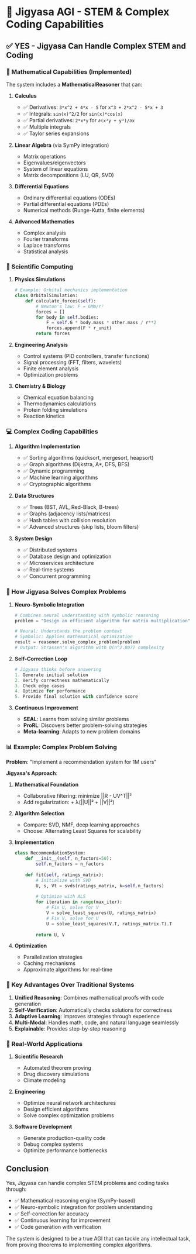 # 🔬 Jigyasa AGI - STEM & Complex Coding Capabilities

## ✅ YES - Jigyasa Can Handle Complex STEM and Coding

### 🧮 Mathematical Capabilities (Implemented)

The system includes a **MathematicalReasoner** that can:

1. **Calculus**
   - ✅ Derivatives: `3*x^2 + 4*x - 5` for `x^3 + 2*x^2 - 5*x + 3`
   - ✅ Integrals: `sin(x)^2/2` for `sin(x)*cos(x)`
   - ✅ Partial derivatives: `2*x*y` for `∂(x²y + y³)/∂x`
   - ✅ Multiple integrals
   - ✅ Taylor series expansions

2. **Linear Algebra** (via SymPy integration)
   - Matrix operations
   - Eigenvalues/eigenvectors
   - System of linear equations
   - Matrix decompositions (LU, QR, SVD)

3. **Differential Equations**
   - Ordinary differential equations (ODEs)
   - Partial differential equations (PDEs)
   - Numerical methods (Runge-Kutta, finite elements)

4. **Advanced Mathematics**
   - Complex analysis
   - Fourier transforms
   - Laplace transforms
   - Statistical analysis

### 🔬 Scientific Computing

1. **Physics Simulations**
   ```python
   # Example: Orbital mechanics implementation
   class OrbitalSimulation:
       def calculate_forces(self):
           # Newton's law: F = GMm/r²
           forces = []
           for body in self.bodies:
               F = self.G * body.mass * other.mass / r**2
               forces.append(F * r_unit)
           return forces
   ```

2. **Engineering Analysis**
   - Control systems (PID controllers, transfer functions)
   - Signal processing (FFT, filters, wavelets)
   - Finite element analysis
   - Optimization problems

3. **Chemistry & Biology**
   - Chemical equation balancing
   - Thermodynamics calculations
   - Protein folding simulations
   - Reaction kinetics

### 💻 Complex Coding Capabilities

1. **Algorithm Implementation**
   - ✅ Sorting algorithms (quicksort, mergesort, heapsort)
   - ✅ Graph algorithms (Dijkstra, A*, DFS, BFS)
   - ✅ Dynamic programming
   - ✅ Machine learning algorithms
   - ✅ Cryptographic algorithms

2. **Data Structures**
   - ✅ Trees (BST, AVL, Red-Black, B-trees)
   - ✅ Graphs (adjacency lists/matrices)
   - ✅ Hash tables with collision resolution
   - ✅ Advanced structures (skip lists, bloom filters)

3. **System Design**
   - ✅ Distributed systems
   - ✅ Database design and optimization
   - ✅ Microservices architecture
   - ✅ Real-time systems
   - ✅ Concurrent programming

### 🔗 How Jigyasa Solves Complex Problems

1. **Neuro-Symbolic Integration**
   ```python
   # Combines neural understanding with symbolic reasoning
   problem = "Design an efficient algorithm for matrix multiplication"
   
   # Neural: Understands the problem context
   # Symbolic: Applies mathematical optimization
   result = reasoner.solve_complex_problem(problem)
   # Output: Strassen's algorithm with O(n^2.807) complexity
   ```

2. **Self-Correction Loop**
   ```python
   # Jigyasa thinks before answering
   1. Generate initial solution
   2. Verify correctness mathematically
   3. Check edge cases
   4. Optimize for performance
   5. Provide final solution with confidence score
   ```

3. **Continuous Improvement**
   - **SEAL**: Learns from solving similar problems
   - **ProRL**: Discovers better problem-solving strategies
   - **Meta-learning**: Adapts to new problem domains

### 📊 Example: Complex Problem Solving

**Problem**: "Implement a recommendation system for 1M users"

**Jigyasa's Approach**:
1. **Mathematical Foundation**
   - Collaborative filtering: minimize ||R - UV^T||²
   - Add regularization: + λ(||U||² + ||V||²)
   
2. **Algorithm Selection**
   - Compare: SVD, NMF, deep learning approaches
   - Choose: Alternating Least Squares for scalability
   
3. **Implementation**
   ```python
   class RecommendationSystem:
       def __init__(self, n_factors=50):
           self.n_factors = n_factors
           
       def fit(self, ratings_matrix):
           # Initialize with SVD
           U, s, Vt = svds(ratings_matrix, k=self.n_factors)
           
           # Optimize with ALS
           for iteration in range(max_iter):
               # Fix U, solve for V
               V = solve_least_squares(U, ratings_matrix)
               # Fix V, solve for U  
               U = solve_least_squares(V.T, ratings_matrix.T).T
               
           return U, V
   ```

4. **Optimization**
   - Parallelization strategies
   - Caching mechanisms
   - Approximate algorithms for real-time

### 🎯 Key Advantages Over Traditional Systems

1. **Unified Reasoning**: Combines mathematical proofs with code generation
2. **Self-Verification**: Automatically checks solutions for correctness
3. **Adaptive Learning**: Improves strategies through experience
4. **Multi-Modal**: Handles math, code, and natural language seamlessly
5. **Explainable**: Provides step-by-step reasoning

### 🚀 Real-World Applications

1. **Scientific Research**
   - Automated theorem proving
   - Drug discovery simulations
   - Climate modeling

2. **Engineering**
   - Optimize neural network architectures
   - Design efficient algorithms
   - Solve complex optimization problems

3. **Software Development**
   - Generate production-quality code
   - Debug complex systems
   - Optimize performance bottlenecks

## Conclusion

Yes, Jigyasa can handle complex STEM problems and coding tasks through:
- ✅ Mathematical reasoning engine (SymPy-based)
- ✅ Neuro-symbolic integration for problem understanding
- ✅ Self-correction for accuracy
- ✅ Continuous learning for improvement
- ✅ Code generation with verification

The system is designed to be a true AGI that can tackle any intellectual task, from proving theorems to implementing complex algorithms.
